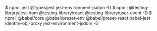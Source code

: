 $ npm i jest @types/jest jest-environment-jsdom -D
$ npm i @testing-library/jest-dom @testing-library/react @testing-library/user-event -D
$ npm i @babel/core @babel/preset-env @babel/preset-react babel-jest identity-obj-proxy jest-environment-jsdom -D
